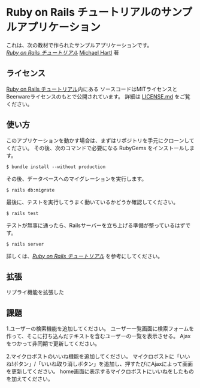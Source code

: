 # Ruby on Rails チュートリアルのサンプルアプリケーション

これは、次の教材で作られたサンプルアプリケーションです。   
[*Ruby on Rails チュートリアル*](https://railstutorial.jp/)
[Michael Hartl](http://www.michaelhartl.com/) 著

## ライセンス

[Ruby on Rails チュートリアル](https://railstutorial.jp/)内にある
ソースコードはMITライセンスとBeerwareライセンスのもとで公開されています。
詳細は [LICENSE.md](LICENSE.md) をご覧ください。

## 使い方

このアプリケーションを動かす場合は、まずはリポジトリを手元にクローンしてください。
その後、次のコマンドで必要になる RubyGems をインストールします。

```
$ bundle install --without production
```

その後、データベースへのマイグレーションを実行します。

```
$ rails db:migrate
```

最後に、テストを実行してうまく動いているかどうか確認してください。

```
$ rails test
```

テストが無事に通ったら、Railsサーバーを立ち上げる準備が整っているはずです。

```
$ rails server
```

詳しくは、[*Ruby on Rails チュートリアル*](https://railstutorial.jp/)
を参考にしてください。

## 拡張
リプライ機能を拡張した

## 課題
1.ユーザーの検索機能を追加してください。
ユーザー一覧画面に検索フォームを作って、そこに打ち込んだテキストを含むユーザーの一覧を表示させる。
Ajaxをつかって非同期で更新してください。

2.マイクロポストのいいね機能を追加してください。
マイクロポストに「いいね!ボタン」/「いいね取り消しボタン」を追加し、押すたびにAjaxによって画面を更新してください。
home画面に表示するマイクロポストにいいねをしたものを加えてください。
